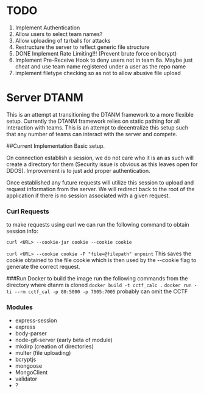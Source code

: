 # TODO
1. Implement Authentication
2. Allow users to select team names?
3. Allow uploading of tarballs for attacks
4. Restructure the server to reflect generic file structure
5. DONE Implement Rate Limiting!!! (Prevent brute force on bcrypt)
6. Implement Pre-Receive Hook to deny users not in team
6a. Maybe just cheat and use team name registered under a user as the repo name
7. implement filetype checking so as not to allow abusive file upload

# Server DTANM

This is an attempt at transitioning the DTANM framework to a more flexible setup. Currently the DTANM framework relies on static pathing for all interaction with teams. This is an attempt to decentralize this setup such that any number of teams can interact with the server and compete.

##Current Implementation
Basic setup.

On connection establish a session, we do not care who it is an as such will create a directory for them (Security issue is obvious as this leaves open for DDOS). Improvement is to just add proper authentication.

Once established any future requests will utilize this session to upload and request information from the server. We will redirect back to the root of the application if there is no session associated with a given request.

### Curl Requests

to make requests using curl we can run the following command to obtain session info:

```curl <URL> --cookie-jar cookie --cookie cookie```

```curl <URL> --cookie cookie -F "file=@filepath" enpoint```
This saves the cookie obtained to the file cookie which is then used by the --cookie flag to generate the correct request.

###Run Docker
to build the image run the following commands from the directory where dtanm is cloned 
```docker build -t cctf_calc .```
```docker run -ti --rm cctf_cal -p 80:5000 -p 7005:7005```
probably can omit the CCTF

### Modules
* express-session
* express
* body-parser
* node-git-server (early beta of module)
* mkdirp (creation of directories)
* multer (file uploading)
* bcryptjs
* mongoose
* MongoClient
* validator
* ?


